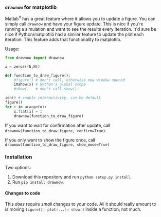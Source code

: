 
### `drawnow` for matplotlib

Matlab<sup>®</sup> has a great feature where it allows you to update a figure. You can
simply call `drawnow` and have your figure update. This is nice if you're
running a simulation and want to see the results every iteration. It'd sure be
nice if Python/matplotlib had a similar feature to update the plot each
iteration. This feature adds that functionality to matplotlib.


Usage:
    
```python
from drawnow import drawnow

x = zeros((N,N))

def function_to_draw_figure():
    #figure() # don't call, otherwise new window opened
    imshow(x) # python's global scope
    #show()   # don't call show()!

ion() # enable interactivity, can be default
figure()
for i in arange(x):
    x.flat[i] = 1
    drawnow(function_to_draw_figure)
```

If you want to wait for confirmation after update, call `drawnow(function_to_draw_figure, confirm=True)`.

If you only want to show the figure once, call
`drawnow(function_to_draw_figure, show_once=True)`

### Installation
Two options:

1. Download this repository and run `python setup.py install`.
2. Run `pip install drawnow`.

#### Changes to code
This *does* require *small* changes to your code. All it should really amount
to is moving `figure(); plot(...); show()` inside a function; not much.
